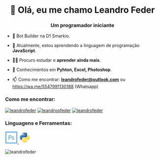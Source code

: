 <h1 align="center">👋 Olá, eu me chamo Leandro Feder</h1>
<h3 align="center">Um programador iniciante</h3>

- 🔭 Bot Builder na D1 Smarkio.

- 🌱 Atualmente, estou aprendendo a linguagem de programação **JavaScript**.

- 👨‍💻 Procuro estudar e **aprender ainda mais**.

- 👀 Conhecimentos em **Pyhton, Excel, Photoshop**.

- 📫 Como me encontrar: **leandrofeder@outlook.com** ou https://wa.me/5547991130188 (Whatsapp)

<h3 align="left">Como me encontrar:</h3>
<p align="left">
<a href="https://linkedin.com/in/leandrofeder" target="blank"><img align="center" src="https://raw.githubusercontent.com/rahuldkjain/github-profile-readme-generator/master/src/images/icons/Social/linked-in-alt.svg" alt="leandrofeder" height="30" width="40" /></a>
<a href="https://fb.com/leandroofeder" target="blank"><img align="center" src="https://raw.githubusercontent.com/rahuldkjain/github-profile-readme-generator/master/src/images/icons/Social/facebook.svg" alt="leandroofeder" height="30" width="40" /></a>
<a href="https://instagram.com/leandrofeder" target="blank"><img align="center" src="https://raw.githubusercontent.com/rahuldkjain/github-profile-readme-generator/master/src/images/icons/Social/instagram.svg" alt="leandrofeder" height="30" width="40" /></a>
</p>

<h3 align="left">Linguagens e Ferramentas:</h3>
<p align="left"> <a href="https://www.photoshop.com/en" target="_blank" rel="noreferrer"> <img src="https://raw.githubusercontent.com/devicons/devicon/master/icons/photoshop/photoshop-line.svg" alt="photoshop" width="40" height="40"/> </a> <a href="https://www.python.org" target="_blank" rel="noreferrer"> <img src="https://raw.githubusercontent.com/devicons/devicon/master/icons/python/python-original.svg" alt="python" width="40" height="40"/> </a> </p>

<p><img align="center" src="https://github-readme-stats.vercel.app/api/top-langs?username=leandrofeder&show_icons=true&locale=en&layout=compact" alt="leandrofeder" /></p>


<!---- 👋 Olá, eu sou o @leandrofeder.
- 👀 Tenho interesse em migrar para a área de TI.
- 🌱 Atualmente, estou aprendendo a linguagem de programação Python.
- 💞️ Procuro aprender ainda mais como programador e poder contribuir com meus conhecimentos em futuras contratações na área.
- 📫 Como me encontrar. E-mail: leandrofeder@outlook.com ou Linkedin: https://www.linkedin.com/in/leandrofeder/
----------------------------------------------------------------------------------------------------------------------------------------- 
- 👋 Hi, I’m @leandrofeder.
- 👀 I’m interested in migrate to the IT area.
- 🌱 I’m currently learning Python programming language.
- 💞️ I'm looking to learn even more as a programmer and be able to contribute my knowledge in future hiring in the area.
- 📫 How to reach me. E-mail: leandrofeder@outlook.com or Linkedin: https://www.linkedin.com/in/leandrofeder/
---->
